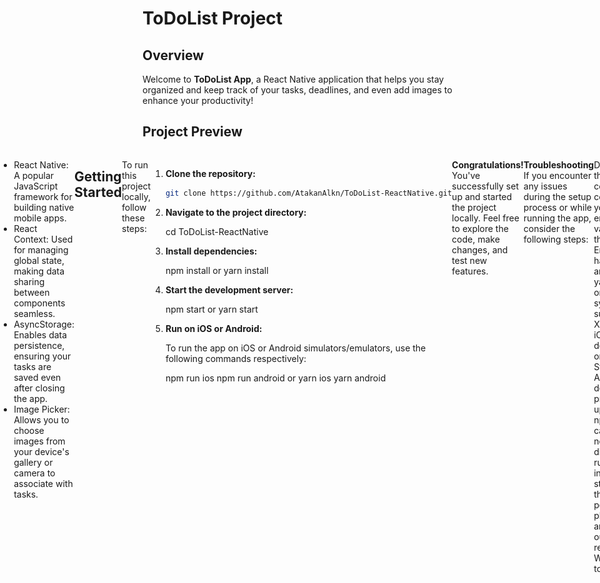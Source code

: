 # ToDoList Project

## Overview

Welcome to **ToDoList App**, a React Native application that helps you stay organized and keep track of your tasks, deadlines, and even add images to enhance your productivity!

## Project Preview

<div style="display: flex; flex-direction: row; justify-content: center;">
  <div style="display: flex; flex-direction: row; margin-right: 20;">
    <img src="images/h3.jpeg" alt="Login Screen" width="300" style="margin-right: 200;">
    <img src="images/h1.jpeg" alt="ToDo Screen" width="300">
  </div>
  
  <div style="display: flex; flex-direction: row; margin-right: 20px;"> 
    <img src="images/h2.jpeg" alt="Add ToDo Screen" width="300" style="margin-right: 200;">
    <img src="images/h4.jpeg" alt="Detail Screen" width="300">
  </div>
  
  <div style="display: flex; flex-direction: row;">
    <img src="images/h5.jpeg" alt="Detail Delete" width="300">
    <img src="images/m3.gif" alt="GIF" width="300" style="margin-right: 20;justify-content: center;">
  </div>

## Design Notice

The app's design was created using Figma, a collaborative design tool that enables designers and developers to work together seamlessly.
You can check out the complete design and layout of the app by visiting the [Figma](https://www.figma.com/community/file/1015172216261307231/Learn-UIUX-%3A-To-Do-List-App)

## Features

- Create tasks with due dates.
- Add images to your tasks for better visualization.
- Edit and update tasks as needed.
- Delete tasks when they're completed or no longer needed.
- Changes are automatically saved to the device's memory.

## Technologies Used

This project is built using the following technologies and packages:

- React Native: A popular JavaScript framework for building native mobile apps.
- React Context: Used for managing global state, making data sharing between components seamless.
- AsyncStorage: Enables data persistence, ensuring your tasks are saved even after closing the app.
- Image Picker: Allows you to choose images from your device's gallery or camera to associate with tasks.

## Getting Started

To run this project locally, follow these steps:

1. **Clone the repository:**

   ```bash
   git clone https://github.com/AtakanAlkn/ToDoList-ReactNative.git


   ```

2. **Navigate to the project directory:**

   cd ToDoList-ReactNative

3. **Install dependencies:**

   npm install
   or
   yarn install

4. **Start the development server:**

   npm start
   or
   yarn start

5. **Run on iOS or Android:**

   To run the app on iOS or Android simulators/emulators, use the following commands respectively:

   npm run ios
   npm run android
   or
   yarn ios
   yarn android

**Congratulations!**
You've successfully set up and started the project locally. Feel free to explore the code, make changes, and test new features.

**Troubleshooting**
If you encounter any issues during the setup process or while running the app, consider the following steps:

Double-check that you've correctly configured your environment variables in the .env file.
Ensure you have Node.js and npm (or yarn) installed on your system.
Make sure you have Xcode (for iOS development) or Android Studio (for Android development) properly set up.
Clear the npm or yarn cache and node_modules directory, then run the installation step again.
If the problem persists, please open an issue on our GitHub repository. We'll be glad to assist you!

## License

This repository is licensed under the [MIT License](LICENSE).

## Contact

If you have any questions, suggestions, or just want to connect, you can reach me at:

- Email: alkan.atakan@outlook.com
- LinkedIn: [Atakan Alkan](https://www.linkedin.com/in/atakanalkn/)
